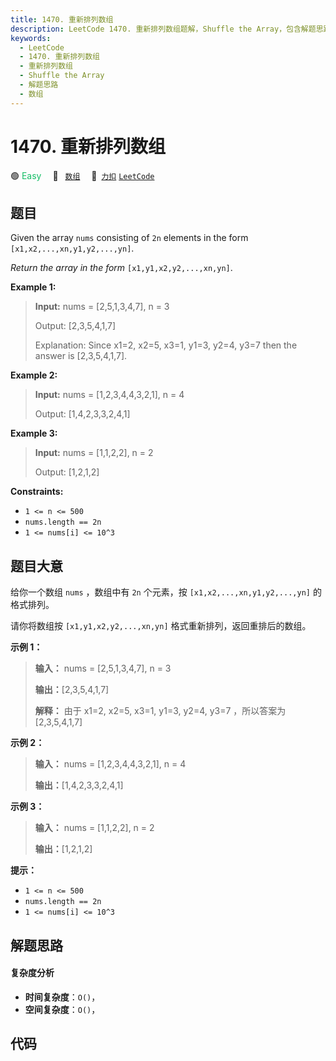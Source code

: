 ```yaml
---
title: 1470. 重新排列数组
description: LeetCode 1470. 重新排列数组题解，Shuffle the Array，包含解题思路、复杂度分析以及完整的 JavaScript 代码实现。
keywords:
  - LeetCode
  - 1470. 重新排列数组
  - 重新排列数组
  - Shuffle the Array
  - 解题思路
  - 数组
---
```


# 1470. 重新排列数组

🟢 <font color=#15bd66>Easy</font>&emsp; 🔖&ensp; [`数组`](/tag/array.md)&emsp; 🔗&ensp;[`力扣`](https://leetcode.cn/problems/shuffle-the-array) [`LeetCode`](https://leetcode.com/problems/shuffle-the-array)

## 题目

Given the array `nums` consisting of `2n` elements in the form
`[x1,x2,...,xn,y1,y2,...,yn]`.

_Return the array in the form_ `[x1,y1,x2,y2,...,xn,yn]`.



**Example 1:**

> 
> 
> 
> 
> 
> **Input:** nums = [2,5,1,3,4,7], n = 3
> 
> Output: [2,3,5,4,1,7] 
> 
> Explanation: Since x1=2, x2=5, x3=1, y1=3, y2=4, y3=7 then the answer is [2,3,5,4,1,7].

**Example 2:**

> 
> 
> 
> 
> 
> **Input:** nums = [1,2,3,4,4,3,2,1], n = 4
> 
> Output: [1,4,2,3,3,2,4,1]

**Example 3:**

> 
> 
> 
> 
> 
> **Input:** nums = [1,1,2,2], n = 2
> 
> Output: [1,2,1,2]

**Constraints:**

  * `1 <= n <= 500`
  * `nums.length == 2n`
  * `1 <= nums[i] <= 10^3`


## 题目大意

给你一个数组 `nums` ，数组中有 `2n` 个元素，按 `[x1,x2,...,xn,y1,y2,...,yn]` 的格式排列。

请你将数组按 `[x1,y1,x2,y2,...,xn,yn]` 格式重新排列，返回重排后的数组。



**示例 1：**

> 
> 
> 
> 
> 
> **输入：** nums = [2,5,1,3,4,7], n = 3
> 
> **输出：**[2,3,5,4,1,7] 
> 
> **解释：** 由于 x1=2, x2=5, x3=1, y1=3, y2=4, y3=7 ，所以答案为 [2,3,5,4,1,7]
> 
> 

**示例 2：**

> 
> 
> 
> 
> 
> **输入：** nums = [1,2,3,4,4,3,2,1], n = 4
> 
> **输出：**[1,4,2,3,3,2,4,1]
> 
> 

**示例 3：**

> 
> 
> 
> 
> 
> **输入：** nums = [1,1,2,2], n = 2
> 
> **输出：**[1,2,1,2]
> 
> 



**提示：**

  * `1 <= n <= 500`
  * `nums.length == 2n`
  * `1 <= nums[i] <= 10^3`


## 解题思路

#### 复杂度分析

- **时间复杂度**：`O()`，
- **空间复杂度**：`O()`，

## 代码

```javascript

```